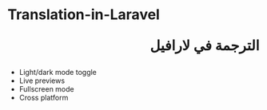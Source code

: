 # Translation-in-Laravel  <p align="right"> الترجمة في لارافيل </p>


- Light/dark mode toggle
- Live previews
- Fullscreen mode
- Cross platform



<!-- <p align="right"> right </p> -->
<!-- <p align="center"> right </p> -->

